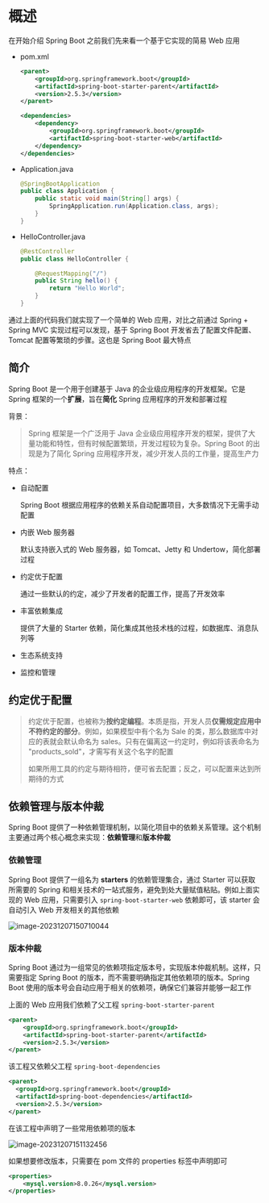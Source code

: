# 概述

在开始介绍 Spring Boot 之前我们先来看一个基于它实现的简易 Web 应用

- pom.xml
  
   ```xml
   <parent>
       <groupId>org.springframework.boot</groupId>
       <artifactId>spring-boot-starter-parent</artifactId>
       <version>2.5.3</version>
   </parent>
   
   <dependencies>
       <dependency>
           <groupId>org.springframework.boot</groupId>
           <artifactId>spring-boot-starter-web</artifactId>
       </dependency>
   </dependencies>
   ```

- Application.java

   ```java
   @SpringBootApplication
   public class Application {
       public static void main(String[] args) {
           SpringApplication.run(Application.class, args);
       }
   }
   ```

- HelloController.java

   ```java
   @RestController
   public class HelloController {
   
       @RequestMapping("/")
       public String hello() {
           return "Hello World";
       }
   }
   ```

通过上面的代码我们就实现了一个简单的 Web 应用，对比之前通过 Spring + Spring MVC 实现过程可以发现，基于 Spring Boot 开发省去了配置文件配置、Tomcat 配置等繁琐的步骤。这也是 Spring Boot 最大特点

## 简介

Spring Boot 是一个用于创建基于 Java 的企业级应用程序的开发框架。它是 Spring 框架的一个**扩展**，旨在**简化** Spring 应用程序的开发和部署过程

背景：

> Spring 框架是一个广泛用于 Java 企业级应用程序开发的框架，提供了大量功能和特性，但有时候配置繁琐，开发过程较为复杂。Spring Boot 的出现是为了简化 Spring 应用程序开发，减少开发人员的工作量，提高生产力

特点：

- 自动配置

   Spring Boot 根据应用程序的依赖关系自动配置项目，大多数情况下无需手动配置
   
- 内嵌 Web 服务器

   默认支持嵌入式的 Web 服务器，如 Tomcat、Jetty 和 Undertow，简化部署过程
   
- 约定优于配置

  通过一些默认的约定，减少了开发者的配置工作，提高了开发效率
  
- 丰富依赖集成

   提供了大量的 Starter 依赖，简化集成其他技术栈的过程，如数据库、消息队列等

- 生态系统支持

- 监控和管理

## 约定优于配置

> 约定优于配置，也被称为**按约定编程**。本质是指，开发人员**仅需规定应用中不符约定的部分**。例如，如果模型中有个名为 Sale 的类，那么数据库中对应的表就会默认命名为 sales。只有在偏离这一约定时，例如将该表命名为 "products_sold"，才需写有关这个名字的配置
>
> 如果所用工具的约定与期待相符，便可省去配置；反之，可以配置来达到所期待的方式

## 依赖管理与版本仲裁

Spring Boot 提供了一种依赖管理机制，以简化项目中的依赖关系管理。这个机制主要通过两个核心概念来实现：**依赖管理**和**版本仲裁**

### 依赖管理

Spring Boot 提供了一组名为 **starters** 的依赖管理集合，通过 Starter 可以获取所需要的 Spring 和相关技术的一站式服务，避免到处大量赋值粘贴。例如上面实现的 Web 应用，只需要引入 `spring-boot-starter-web` 依赖即可，该 starter 会自动引入 Web 开发相关的其他依赖

![image-20231207150710044](https://cdgwsd.oss-cn-guangzhou.aliyuncs.com/img/202312071507457.png)

### 版本仲裁

Spring Boot 通过为一组常见的依赖项指定版本号，实现版本仲裁机制。这样，只需要指定 Spring Boot 的版本，而不需要明确指定其他依赖项的版本。Spring Boot 使用的版本号会自动应用于相关的依赖项，确保它们兼容并能够一起工作

上面的 Web 应用我们依赖了父工程 `spring-boot-starter-parent`

```xml
<parent>
    <groupId>org.springframework.boot</groupId>
    <artifactId>spring-boot-starter-parent</artifactId>
    <version>2.5.3</version>
</parent>
```

该工程又依赖父工程 `spring-boot-dependencies`

```xml
<parent>
  <groupId>org.springframework.boot</groupId>
  <artifactId>spring-boot-dependencies</artifactId>
  <version>2.5.3</version>
</parent>
```

在该工程中声明了一些常用依赖项的版本

![image-20231207151132456](https://cdgwsd.oss-cn-guangzhou.aliyuncs.com/img/202312071511569.png)

如果想要修改版本，只需要在 pom 文件的 properties 标签中声明即可

```xml
<properties>
    <mysql.version>8.0.26</mysql.version>
</properties>
```


